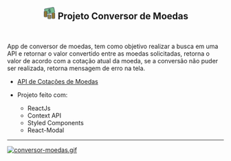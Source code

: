 <h2 align="center">
  <img width="30px" src="./src/assets/cash.png" alt="" />
  Projeto Conversor de Moedas
</h2>
</br>
<p align="left">App de conversor de moedas, tem como objetivo realizar a busca em uma API e retornar o valor convertido entre as moedas solicitadas, retorna o valor de acordo com a cotação atual da moeda, se a conversão não puder ser realizada, retorna mensagem de erro na tela.</p>

- <a href="https://docs.awesomeapi.com.br/api-de-moedas">API de Cotações de Moedas</a>

- Projeto feito com:
  - ReactJs
  - Context API
  - Styled Components
  - React-Modal

___

[![conversor-moedas.gif](https://i.postimg.cc/DwKhjV3H/conversor-moedas.gif)](https://postimg.cc/SJVHRvsf)